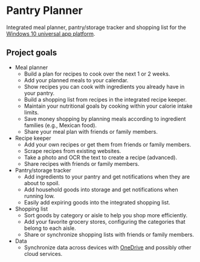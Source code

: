 # Pantry Planner

Integrated meal planner, pantry/storage tracker and shopping list for the [Windows 10 universal app platform](http://blogs.windows.com/buildingapps/2015/03/02/a-first-look-at-the-windows-10-universal-app-platform/).

## Project goals

- Meal planner
  - Build a plan for recipes to cook over the next 1 or 2 weeks.
  - Add your planned meals to your calendar.
  - Show recipes you can cook with ingredients you already have in your pantry.
  - Build a shopping list from recipes in the integrated recipe keeper.
  - Maintain your nutritional goals by cooking within your calorie intake limits.
  - Save money shopping by planning meals according to ingredient families (e.g., Mexican food).
  - Share your meal plan with friends or family members.
- Recipe keeper
  - Add your own recipes or get them from friends or family members.
  - Scrape recipes from existing websites.
  - Take a photo and OCR the text to create a recipe (advanced).
  - Share recipes with friends or family members.
- Pantry/storage tracker
  - Add ingredients to your pantry and get notifications when they are about to spoil.
  - Add household goods into storage and get notifications when running low.
  - Easily add expiring goods into the integrated shopping list.
- Shopping list
  - Sort goods by category or aisle to help you shop more efficiently.
  - Add your favorite grocery stores, configuring the categories that belong to each aisle.
  - Share or synchronize shopping lists with friends or family members.
- Data
  - Synchronize data across devices with [OneDrive](https://onedrive.live.com/) and possibly other cloud services.

